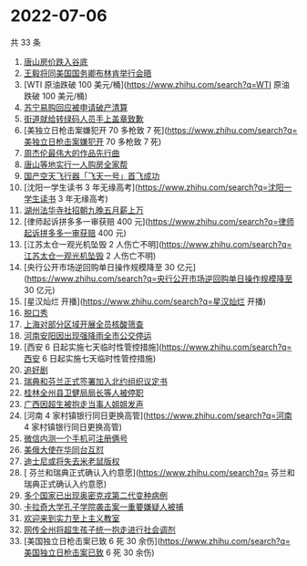 # 2022-07-06

共 33 条

<!-- BEGIN -->
<!-- 最后更新时间 Wed Jul 06 2022 23:11:41 GMT+0800 (China Standard Time) -->

1. [唐山房价跌入谷底](https://www.zhihu.com/search?q=唐山房价跌入谷底)
1. [王毅将同美国国务卿布林肯举行会晤](https://www.zhihu.com/search?q=王毅将同美国国务卿布林肯举行会晤)
1. [WTI 原油跌破 100 美元/桶](https://www.zhihu.com/search?q=WTI 原油跌破 100
   美元/桶)
1. [苏宁易购回应被申请破产清算](https://www.zhihu.com/search?q=苏宁易购回应被申请破产清算)
1. [街道就给转绿码人员手上盖章致歉](https://www.zhihu.com/search?q=街道就给转绿码人员手上盖章致歉)
1. [美独立日枪击案嫌犯开 70 多枪致 7
   死](https://www.zhihu.com/search?q=美独立日枪击案嫌犯开 70 多枪致 7 死)
1. [周杰伦最伟大的作品先行曲](https://www.zhihu.com/search?q=周杰伦最伟大的作品先行曲)
1. [唐山等地实行一人购房全家帮](https://www.zhihu.com/search?q=唐山等地实行一人购房全家帮)
1. [国产空天飞行器「飞天一号」首飞成功](https://www.zhihu.com/search?q=国产空天飞行器「飞天一号」首飞成功)
1. [沈阳一学生读书 3 年无缘高考](https://www.zhihu.com/search?q=沈阳一学生读书 3
   年无缘高考)
1. [湖州法华寺社招朝九晚五月薪上万](https://www.zhihu.com/search?q=湖州法华寺社招朝九晚五月薪上万)
1. [律师起诉拼多多一审获赔 400
   元](https://www.zhihu.com/search?q=律师起诉拼多多一审获赔 400 元)
1. [江苏太仓一观光机坠毁 2
   人伤亡不明](https://www.zhihu.com/search?q=江苏太仓一观光机坠毁 2 人伤亡不明)
1. [央行公开市场逆回购单日操作规模降至 30
   亿元](https://www.zhihu.com/search?q=央行公开市场逆回购单日操作规模降至 30
   亿元)
1. [星汉灿烂 开播](https://www.zhihu.com/search?q=星汉灿烂 开播)
1. [脱口秀](https://www.zhihu.com/search?q=脱口秀)
1. [上海对部分区域开展全员核酸筛查](https://www.zhihu.com/search?q=上海对部分区域开展全员核酸筛查)
1. [河南安阳因出现强降雨全市公交停运](https://www.zhihu.com/search?q=河南安阳因出现强降雨全市公交停运)
1. [西安 6 日起实施七天临时性管控措施](https://www.zhihu.com/search?q=西安 6
   日起实施七天临时性管控措施)
1. [追好剧](https://www.zhihu.com/search?q=追好剧)
1. [瑞典和芬兰正式签署加入北约组织议定书](https://www.zhihu.com/search?q=瑞典和芬兰正式签署加入北约组织议定书)
1. [桂林全州县卫健局局长等人被停职](https://www.zhihu.com/search?q=桂林全州县卫健局局长等人被停职)
1. [广西因超生被抱走当事人姐姐发声](https://www.zhihu.com/search?q=广西因超生被抱走当事人姐姐发声)
1. [河南 4 家村镇银行同日更换高管](https://www.zhihu.com/search?q=河南 4
   家村镇银行同日更换高管)
1. [微信内测一个手机可注册俩号](https://www.zhihu.com/search?q=微信内测一个手机可注册俩号)
1. [美俄大使在华同台互怼](https://www.zhihu.com/search?q=美俄大使在华同台互怼)
1. [迪士尼或将失去米老鼠版权](https://www.zhihu.com/search?q=迪士尼或将失去米老鼠版权)
1. [	芬兰和瑞典正式确认入约意愿](https://www.zhihu.com/search?q=	芬兰和瑞典正式确认入约意愿)
1. [多个国家已出现奥密克戎第二代变种病例](https://www.zhihu.com/search?q=多个国家已出现奥密克戎第二代变种病例)
1. [卡拉奇大学孔子学院袭击案一重要嫌疑人被捕](https://www.zhihu.com/search?q=卡拉奇大学孔子学院袭击案一重要嫌疑人被捕)
1. [欢迎来到实力至上主义教室](https://www.zhihu.com/search?q=欢迎来到实力至上主义教室)
1. [网传全州将超生孩子统一抱走进行社会调剂](https://www.zhihu.com/search?q=网传全州将超生孩子统一抱走进行社会调剂)
1. [美国独立日枪击案已致 6 死 30
   余伤](https://www.zhihu.com/search?q=美国独立日枪击案已致 6 死 30 余伤)

<!-- END -->
